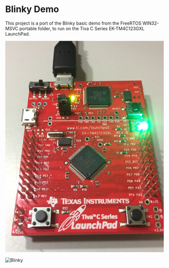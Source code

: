 # Blinky Demo

This project is a port of the Blinky basic demo from the FreeRTOS WIN32-MSVC portable folder, to run on the Tiva C Series EK-TM4C123GXL LaunchPad.  

![Blinky](Task-BlinkGreen.jpg)

![Blinky](Task-BlinkRed.jpg)